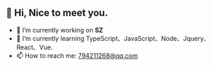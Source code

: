  
## 👋 Hi, Nice to meet you.
- 🔭 I’m currently working on **SZ**
- 🌱 I’m currently learning TypeScript、JavaScript、Node、Jquery、React、Vue.
- 📫 How to reach me: 794211268@qq.com

